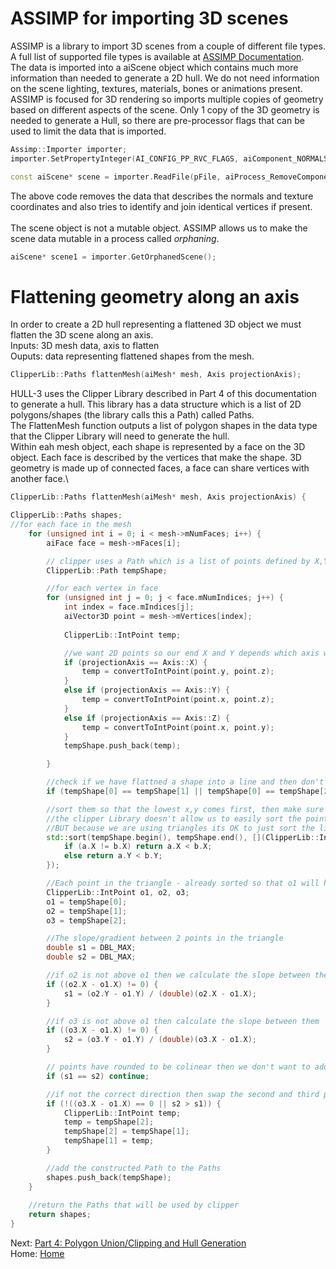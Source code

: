 # ASSIMP for importing 3D scenes
ASSIMP is a library to import 3D scenes from a couple of different file types.  A full list of supported file types is available at [ASSIMP Documentation](https://assimp-docs.readthedocs.io).\
The data is imported into a aiScene object which contains much more information than needed to generate a 2D hull. We do not need information on the scene lighting, textures, materials, bones or animations present.\
ASSIMP is focused for 3D rendering so imports multiple copies of geometry based on different aspects of the scene. Only 1 copy of the 3D geometry is needed to generate a Hull, so there are pre-processor flags that can be used to limit the data that is imported.

```cpp
Assimp::Importer importer;
importer.SetPropertyInteger(AI_CONFIG_PP_RVC_FLAGS, aiComponent_NORMALS | aiComponent_TEXCOORDS);

const aiScene* scene = importer.ReadFile(pFile, aiProcess_RemoveComponent | aiProcess_JoinIdenticalVertices);
```
The above code removes the data that describes the normals and texture coordinates and also tries to identify and join identical vertices if present.\
\
The scene object is not a mutable object. ASSIMP allows us to make the scene data mutable in a process called _orphaning_.
```cpp
aiScene* scene1 = importer.GetOrphanedScene();
```
# Flattening geometry along an axis
In order to create a 2D hull representing a flattened 3D object we must flatten the 3D scene along an axis.\
Inputs: 3D mesh data, axis to flatten\
Ouputs: data representing flattened shapes from the mesh.

```cpp
ClipperLib::Paths flattenMesh(aiMesh* mesh, Axis projectionAxis);
```
HULL-3 uses the Clipper Library described in Part 4 of this documentation to generate a hull. This library has a data structure which is a list of 2D polygons/shapes (the library calls this a Path) called Paths.\
The FlattenMesh function outputs a list of polygon shapes in the data type that the Clipper Library will need to generate the hull.
\
Within eah mesh object, each shape is represented by a face on the 3D object. Each face is described by the vertices that make the shape. 3D geometry is made up of connected faces, a face can share vertices with another face.\
```cpp
ClipperLib::Paths flattenMesh(aiMesh* mesh, Axis projectionAxis) {

ClipperLib::Paths shapes;
//for each face in the mesh
    for (unsigned int i = 0; i < mesh->mNumFaces; i++) {
        aiFace face = mesh->mFaces[i];

        // clipper uses a Path which is a list of points defined by X,Y as integers
        ClipperLib::Path tempShape;

        //for each vertex in face
        for (unsigned int j = 0; j < face.mNumIndices; j++) {
            int index = face.mIndices[j];
            aiVector3D point = mesh->mVertices[index];
            
            ClipperLib::IntPoint temp;

            //we want 2D points so our end X and Y depends which axis we are discarding
            if (projectionAxis == Axis::X) {
                temp = convertToIntPoint(point.y, point.z);
            }
            else if (projectionAxis == Axis::Y) {
                temp = convertToIntPoint(point.x, point.z);
            }
            else if (projectionAxis == Axis::Z) {
                temp = convertToIntPoint(point.x, point.y);
            }
            tempShape.push_back(temp);

        }

        //check if we have flattned a shape into a line and then don't add it if we have
        if (tempShape[0] == tempShape[1] || tempShape[0] == tempShape[2] || tempShape[1] == tempShape[2]) continue;

        //sort them so that the lowest x,y comes first, then make sure they go in the right direction (ie. clockwise vs couinterclockwise)
        //the clipper Library doesn't allow us to easily sort the points in the Path ie. a path should be in a given order for a  polygon
        //BUT because we are using triangles its OK to just sort the list of points and it won't change the shape
        std::sort(tempShape.begin(), tempShape.end(), [](ClipperLib::IntPoint a, ClipperLib::IntPoint b) {
            if (a.X != b.X) return a.X < b.X;
            else return a.Y < b.Y;
        });

        //Each point in the triangle - already sorted so that o1 will have the lowest x,y
        ClipperLib::IntPoint o1, o2, o3;
        o1 = tempShape[0];
        o2 = tempShape[1];
        o3 = tempShape[2];

        //The slope/gradient between 2 points in the triangle
        double s1 = DBL_MAX;
        double s2 = DBL_MAX;

        //if o2 is not above o1 then we calculate the slope between them
        if ((o2.X - o1.X) != 0) {
            s1 = (o2.Y - o1.Y) / (double)(o2.X - o1.X);
        }

        //if o3 is not above o1 then calculate the slope between them
        if ((o3.X - o1.X) != 0) {
            s2 = (o3.Y - o1.Y) / (double)(o3.X - o1.X);
        }

        // points have rounded to be colinear then we don't want to add this shape to clipper
        if (s1 == s2) continue;

        //if not the correct direction then swap the second and third point so they go in the right direction
        if (!((o3.X - o1.X) == 0 || s2 > s1)) {
            ClipperLib::IntPoint temp;
            temp = tempShape[2];
            tempShape[2] = tempShape[1];
            tempShape[1] = temp;
        }

        //add the constructed Path to the Paths
        shapes.push_back(tempShape);
    }
    
    //return the Paths that will be used by clipper
    return shapes;
}
```

Next: [Part 4: Polygon Union/Clipping and Hull Generation](./Polygon-Union-With-Clipper.md)\
Home: [Home](./Home.md)